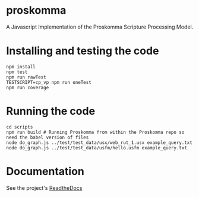 # proskomma

A Javascript Implementation of the Proskomma Scripture Processing Model.

# Installing and testing the code
```
npm install
npm test
npm run rawTest
TESTSCRIPT=cp_vp npm run oneTest
npm run coverage
```

# Running the code
```
cd scripts
npm run build # Running Proskomma from within the Proskomma repo so need the babel version of files
node do_graph.js ../test/test_data/usx/web_rut_1.usx example_query.txt
node do_graph.js ../test/test_data/usfm/hello.usfm example_query.txt
```

# Documentation
See the project's [ReadtheDocs](https://doc.proskomma.bible)
